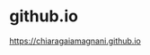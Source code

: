 # github.io
[https://chiaragaiamagnani.github.io
](https://sites.google.com/campus.unimib.it/chiaragaiamagnani/home-page)
